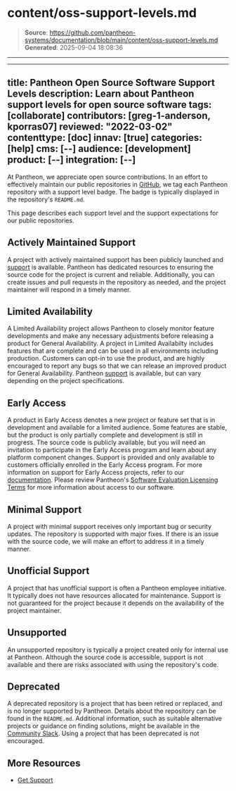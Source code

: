 # content/oss-support-levels.md

> **Source**: https://github.com/pantheon-systems/documentation/blob/main/content/oss-support-levels.md
> **Generated**: 2025-09-04 18:08:36

---

---
title: Pantheon Open Source Software Support Levels
description: Learn about Pantheon support levels for open source software
tags: [collaborate]
contributors: [greg-1-anderson, kporras07]
reviewed: "2022-03-02"
contenttype: [doc]
innav: [true]
categories: [help]
cms: [--]
audience: [development]
product: [--]
integration: [--]
---

At Pantheon, we appreciate open source contributions. In an effort to effectively maintain our public repositories in [GitHub](https://github.com/orgs/pantheon-systems/repositories), we tag each Pantheon repository with a support level badge. The badge is typically displayed in the repository's `README.md`. 

This page describes each support level and the support expectations for our public repositories.

## Actively Maintained Support

A project with actively maintained support has been publicly launched and [support](/guides/support/contact-support/) is available. Pantheon has dedicated resources to ensuring the source code for the project is current and reliable. Additionally, you can create issues and pull requests in the repository as needed, and the project maintainer will respond in a timely manner.

## Limited Availability

A Limited Availability project allows Pantheon to closely monitor feature developments and make any necessary adjustments before releasing a product for General Availability. A project in Limited Availabilty includes features that are complete and can be used in all environments including production. Customers can opt-in to use the product, and are highly encouraged to report any bugs so that we can release an improved product for General Availability. Pantheon [support](/guides/support/contact-support/) is available, but can vary depending on the project specifications. 

## Early Access

A product in Early Access denotes a new project or feature set that is in development and available for a limited audience. Some features are stable, but the product is only partially complete and development is still in progress. The source code is publicly available, but you will need an invitation to participate in the Early Access program and learn about any platform component changes. Support is provided and only available to customers officially enrolled in the Early Access program. For more information on support for Early Access projects, refer to our [documentation](/guides/support/early-access/). Please review Pantheon's [Software Evaluation Licensing Terms](https://legal.pantheon.io/#contract-hkqlbwpxo) for more information about access to our software.

## Minimal Support

A project with minimal support receives only important bug or security updates. The repository is supported with major fixes. If there is an issue with the source code, we will make an effort to address it in a timely manner.

## Unofficial Support

A project that has unofficial support is often a Pantheon employee initiative. It typically does not have resources allocated for maintenance. Support is not guaranteed for the project because it depends on the availability of the project maintainer.

## Unsupported 

An unsupported repository is typically a project created only for internal use at Pantheon. Although the source code is accessible, support is not available and there are risks associated with using the repository's code.

## Deprecated 

A deprecated repository is a project that has been retired or replaced, and is no longer supported by Pantheon. Details about the repository can be found in the `README.md`. Additional information, such as suitable alternative projects or guidance on finding solutions, might be available in the [Community Slack](https://slackin.pantheon.io/). Using a project that has been deprecated is not encouraged.

## More Resources
- [Get Support](/guides/support/)
